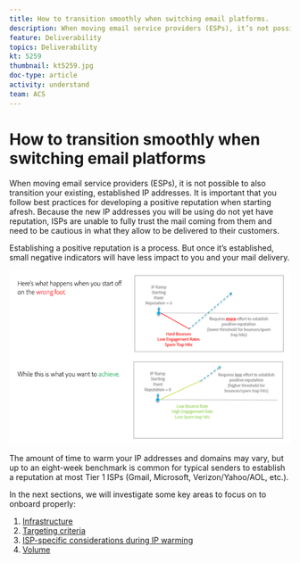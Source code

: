 ```yaml
---
title: How to transition smoothly when switching email platforms.
description: When moving email service providers (ESPs), it’s not possible to also transition your existing, established IP addresses. It is important that you follow best practices for developing a positive reputation when starting afresh. 
feature: Deliverability
topics: Deliverability
kt: 5259
thumbnail: kt5259.jpg
doc-type: article
activity: understand
team: ACS
---
```


# How to transition smoothly when switching email platforms

When moving email service providers (ESPs), it is not possible to also transition your existing, established IP addresses. It is important that you follow best practices for developing a positive reputation when starting afresh. Because the new IP addresses you will be using do not yet have reputation, ISPs are unable to fully trust the mail coming from them and need to be cautious in what they allow to be delivered to their customers.

Establishing a positive reputation is a process. But once it’s established, small negative indicators will have less impact to you and your mail delivery.

![Transition process](../assets/transition-process.png)

The amount of time to warm your IP addresses and domains may vary, but up to an eight-week benchmark is common for typical senders to establish a reputation at most Tier 1 ISPs (Gmail, Microsoft, Verizon/Yahoo/AOL, etc.).

In the next sections, we will investigate some key areas to focus on to onboard properly:

1. [Infrastructure](/help/transition-process/infrastructure.md)
2. [Targeting criteria](/help/transition-process/targeting-criteria.md)
3. [ISP-specific considerations during IP warming](/help/transition-process/isp-specific-considerations-during-ip-warming.md)
4. [Volume](/help/transition-process/volume.md)

